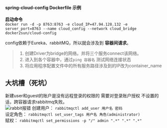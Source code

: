 #### spring-cloud-config Dockerfile 示例

**启动命令**  
`docker run -d -p 8763:8763 -e cloud_IP=47.94.128.132 -e server_port=8763 --name cloud_config --network cloud_bridge docker2sun/cloud-config
`

config依赖于Eureka、rabbitMQ，所以就会涉及到 **容器间请求**。  
>1. 创建Driver为bridge的网络。并将三个服务connect该网络。  
>2. 进入到各个容器中，通过`ping 容器名` 测试网络连接状态  
>3. 将应用程序配置文件中的所有服务路径涉及到的IP改为container_name  


## 大坑槽（死坑）   
新建user和guest的账户是没有远程登录的权限的 需要对登录账户授权
不设置的话，跨容器请求rabbitmq失败。  
![rabbit报错](https://github.com/momokanni/docker/blob/master/piture/docker_request_1.png)
创建用户： `rabbitmqctl add_user 用户名 密码`  
设定角色： `rabbitmqctl set_user_tags 用户名 角色(administrator)`  
赋权： `rabbitmqctl set_permissions -p "/" admin ".*" ".*" ".*" `
